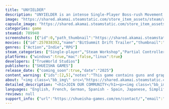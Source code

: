 ```yaml
---
title: "UNYIELDER"
description: "UNYIELDER is an intense Single-Player Boss-rush Movement FPS with an absurd and exploitable Rogue-Looter. Assemble your Arsenal of Destruction, Smash your way through Antarctica, Face your own Final Boss."
image: "https://shared.akamai.steamstatic.com/store_item_assets/steam/apps/789940/header.jpg?t=1731071941"
capsule_image: "https://shared.akamai.steamstatic.com/store_item_assets/steam/apps/789940/capsule_231x87.jpg?t=1731071941"
categories: game
steamid: 789940
screenshots: [{"id":0,"path_thumbnail":"https://shared.akamai.steamstatic.com/store_item_assets/steam/apps/789940/ss_5582acd0682b10e92d0b29d354517e54b89b08bb.600x338.jpg?t=1731071941","path_full":"https://shared.akamai.steamstatic.com/store_item_assets/steam/apps/789940/ss_5582acd0682b10e92d0b29d354517e54b89b08bb.1920x1080.jpg?t=1731071941"},{"id":1,"path_thumbnail":"https://shared.akamai.steamstatic.com/store_item_assets/steam/apps/789940/ss_a5866e2a8d3dd5f2d590bf07f29ebb43e917938d.600x338.jpg?t=1731071941","path_full":"https://shared.akamai.steamstatic.com/store_item_assets/steam/apps/789940/ss_a5866e2a8d3dd5f2d590bf07f29ebb43e917938d.1920x1080.jpg?t=1731071941"},{"id":2,"path_thumbnail":"https://shared.akamai.steamstatic.com/store_item_assets/steam/apps/789940/ss_1ae7531a2c83a8c7cc51b8a1ece724511f6f5012.600x338.jpg?t=1731071941","path_full":"https://shared.akamai.steamstatic.com/store_item_assets/steam/apps/789940/ss_1ae7531a2c83a8c7cc51b8a1ece724511f6f5012.1920x1080.jpg?t=1731071941"},{"id":3,"path_thumbnail":"https://shared.akamai.steamstatic.com/store_item_assets/steam/apps/789940/ss_4f9e51b513e733767c35b1882d4114f78631ee99.600x338.jpg?t=1731071941","path_full":"https://shared.akamai.steamstatic.com/store_item_assets/steam/apps/789940/ss_4f9e51b513e733767c35b1882d4114f78631ee99.1920x1080.jpg?t=1731071941"},{"id":4,"path_thumbnail":"https://shared.akamai.steamstatic.com/store_item_assets/steam/apps/789940/ss_e500988e612c0f39c3efa2b67df46db20471c0ef.600x338.jpg?t=1731071941","path_full":"https://shared.akamai.steamstatic.com/store_item_assets/steam/apps/789940/ss_e500988e612c0f39c3efa2b67df46db20471c0ef.1920x1080.jpg?t=1731071941"},{"id":5,"path_thumbnail":"https://shared.akamai.steamstatic.com/store_item_assets/steam/apps/789940/ss_bacfadee6370fb57e2ac326c448764f1420e8892.600x338.jpg?t=1731071941","path_full":"https://shared.akamai.steamstatic.com/store_item_assets/steam/apps/789940/ss_bacfadee6370fb57e2ac326c448764f1420e8892.1920x1080.jpg?t=1731071941"},{"id":6,"path_thumbnail":"https://shared.akamai.steamstatic.com/store_item_assets/steam/apps/789940/ss_ebf7c1c61770bab1fe870e97154445b8a4803ab3.600x338.jpg?t=1731071941","path_full":"https://shared.akamai.steamstatic.com/store_item_assets/steam/apps/789940/ss_ebf7c1c61770bab1fe870e97154445b8a4803ab3.1920x1080.jpg?t=1731071941"}]
movies: [{"id":257038392,"name":"BitSummit Drift Trailer","thumbnail":"https://shared.akamai.steamstatic.com/store_item_assets/steam/apps/257038392/movie.293x165.jpg?t=1721216298","webm":{"480":"http://video.akamai.steamstatic.com/store_trailers/257038392/movie480_vp9.webm?t=1721216298","max":"http://video.akamai.steamstatic.com/store_trailers/257038392/movie_max_vp9.webm?t=1721216298"},"mp4":{"480":"http://video.akamai.steamstatic.com/store_trailers/257038392/movie480.mp4?t=1721216298","max":"http://video.akamai.steamstatic.com/store_trailers/257038392/movie_max.mp4?t=1721216298"},"highlight":true},{"id":256986153,"name":"TEASER 02 CUT","thumbnail":"https://shared.akamai.steamstatic.com/store_item_assets/steam/apps/256986153/movie.293x165.jpg?t=1701491743","webm":{"480":"http://video.akamai.steamstatic.com/store_trailers/256986153/movie480_vp9.webm?t=1701491743","max":"http://video.akamai.steamstatic.com/store_trailers/256986153/movie_max_vp9.webm?t=1701491743"},"mp4":{"480":"http://video.akamai.steamstatic.com/store_trailers/256986153/movie480.mp4?t=1701491743","max":"http://video.akamai.steamstatic.com/store_trailers/256986153/movie_max.mp4?t=1701491743"},"highlight":true},{"id":256977310,"name":"GAMEPLAY PV 2","thumbnail":"https://shared.akamai.steamstatic.com/store_item_assets/steam/apps/256977310/movie.293x165.jpg?t=1697979065","webm":{"480":"http://video.akamai.steamstatic.com/store_trailers/256977310/movie480_vp9.webm?t=1697979065","max":"http://video.akamai.steamstatic.com/store_trailers/256977310/movie_max_vp9.webm?t=1697979065"},"mp4":{"480":"http://video.akamai.steamstatic.com/store_trailers/256977310/movie480.mp4?t=1697979065","max":"http://video.akamai.steamstatic.com/store_trailers/256977310/movie_max.mp4?t=1697979065"},"highlight":true},{"id":256937642,"name":"Teaser Trailer [FEB 2023]","thumbnail":"https://shared.akamai.steamstatic.com/store_item_assets/steam/apps/256937642/movie.293x165.jpg?t=1695811778","webm":{"480":"http://video.akamai.steamstatic.com/store_trailers/256937642/movie480_vp9.webm?t=1695811778","max":"http://video.akamai.steamstatic.com/store_trailers/256937642/movie_max_vp9.webm?t=1695811778"},"mp4":{"480":"http://video.akamai.steamstatic.com/store_trailers/256937642/movie480.mp4?t=1695811778","max":"http://video.akamai.steamstatic.com/store_trailers/256937642/movie_max.mp4?t=1695811778"},"highlight":false}]
genres: ["Action","Indie","RPG"]
steam_categories: ["Single-player","Steam Workshop","Partial Controller Support","Steam Leaderboards"]
platforms: {"windows":true,"mac":false,"linux":true}
developers: ["TrueWorld Studios"]
publishers: ["SHUEISHA GAMES"]
release_date: {"coming_soon":true,"date":"2025"}
content_warning: {"ids":[2,5],"notes":"This game contains guns and graphical violence."}
about: "<img class=\"bb_img\" src=\"https://shared.akamai.steamstatic.com/store_item_assets/steam/apps/789940/extras/CHAOS600x104.gif?t=1731071941\" /><br>UNYIELDER unites Looter-Shooters, Movement FPS and Character Action Games in an infinitely expandable Roguelite to create Spectacular, Absurd and Chaotic Boss battles. <br><br><br><img class=\"bb_img\" src=\"https://shared.akamai.steamstatic.com/store_item_assets/steam/apps/789940/extras/Genre600x104.gif?t=1731071941\" /><br><br><ul class=\"bb_ul\"><li><i>BREAK THE GAME</i>: Like any good toy, play with it vigorously, experiment. (and have fun)<br></li><li><i>EMBODY TENACITY</i>: The further you go, the more dangerous the world becomes. (but so do you)<br></li><li><i>DOMINATION</i>: Gather unique weapons and perks to empower your build and playstyle. (or just pick the weird stuff, who's going to stop you?) <br></li><li><i>BYOBoss</i>: With parts from enemies you defeat, customize the Final Boss to unlock special weapons, perks and characters. <br><br><img class=\"bb_img\" src=\"https://shared.akamai.steamstatic.com/store_item_assets/steam/apps/789940/extras/Garrywalk600x104.gif?t=1731071941\" /><h2 class=\"bb_tag\"><strong>EREBUS, THE CAPITAL CITY OF ANTARCTICA, 1972</strong></h2>A hotspot for apocalyptic-level events, after decades of existential torment, Erebus finally collapsed. Towering derelicts of the once concrete utopia are buried in dunes of rust: “PNEUMA”, a by-product of entropic weapons; Man-made &quot;Heaven&quot;.<br> <br><img class=\"bb_img\" src=\"https://shared.akamai.steamstatic.com/store_item_assets/steam/apps/789940/extras/Heaven600x104.png?t=1731071941\" /><br><br><strong>CARVE YOUR PATH</strong><br>Journey through the war-torn lands of Erebus, Defeat enemies, loot weapons, grow in power. <i>The Fool awaits.</i><br><br><strong>A WALKING CATACLYSM OF YOUR OWN DESIGN</strong><br>Wield RUPTURE, RHAPSODY and REVERIE, volatile sources of ineffable power. <br>Unleash your unique brand of devastation with bizarre weapons and perks.<br><br><strong>BUILD YOUR FINAL BOSS</strong><br>Scavenge the limbs of slain enemies and build your own Pattern of machine-god punching bag. Unique combinations alter the boss fight.<br>Discover hidden Patterns to pave for new, Endgame Character classes, Weapons, Perks and other Secrets.<h2 class=\"bb_tag\">Featuring an Original Soundtrack Composed and Produced by <strong>Kāru</strong></h2><img class=\"bb_img\" src=\"https://shared.akamai.steamstatic.com/store_item_assets/steam/apps/789940/extras/Karu600x104.gif?t=1731071941\" /><h2 class=\"bb_tag\"><strong>JOIN OUR COMMUNITY</strong></h2>We're a brood of passionate artists and developers, come say hi! We don't bite unless you want us to :&gt;<br><br>Don't be afraid to talk to us, we're busy working on the game but will respond when we're able to!<br><br><img class=\"bb_img\" src=\"https://shared.akamai.steamstatic.com/store_item_assets/steam/apps/789940/extras/Footer600x104.gif?t=1731071941\" /></li></ul>"
detailed_description: "<h1>JOIN OUR COMMUNITY</h1><p><img class=\"bb_img\" src=\"https://shared.akamai.steamstatic.com/store_item_assets/steam/apps/789940/extras/Discord600x176.gif?t=1731071941\" /><br><img class=\"bb_img\" src=\"https://shared.akamai.steamstatic.com/store_item_assets/steam/apps/789940/extras/Linktree600x176.gif?t=1731071941\" /></p><br><h1>About the Game</h1><img class=\"bb_img\" src=\"https://shared.akamai.steamstatic.com/store_item_assets/steam/apps/789940/extras/CHAOS600x104.gif?t=1731071941\" /><br>UNYIELDER unites Looter-Shooters, Movement FPS and Character Action Games in an infinitely expandable Roguelite to create Spectacular, Absurd and Chaotic Boss battles. <br><br><br><img class=\"bb_img\" src=\"https://shared.akamai.steamstatic.com/store_item_assets/steam/apps/789940/extras/Genre600x104.gif?t=1731071941\" /><br><br><ul class=\"bb_ul\"><li><i>BREAK THE GAME</i>: Like any good toy, play with it vigorously, experiment. (and have fun)<br></li><li><i>EMBODY TENACITY</i>: The further you go, the more dangerous the world becomes. (but so do you)<br></li><li><i>DOMINATION</i>: Gather unique weapons and perks to empower your build and playstyle. (or just pick the weird stuff, who's going to stop you?) <br></li><li><i>BYOBoss</i>: With parts from enemies you defeat, customize the Final Boss to unlock special weapons, perks and characters. <br><br><img class=\"bb_img\" src=\"https://shared.akamai.steamstatic.com/store_item_assets/steam/apps/789940/extras/Garrywalk600x104.gif?t=1731071941\" /><h2 class=\"bb_tag\"><strong>EREBUS, THE CAPITAL CITY OF ANTARCTICA, 1972</strong></h2>A hotspot for apocalyptic-level events, after decades of existential torment, Erebus finally collapsed. Towering derelicts of the once concrete utopia are buried in dunes of rust: “PNEUMA”, a by-product of entropic weapons; Man-made &quot;Heaven&quot;.<br> <br><img class=\"bb_img\" src=\"https://shared.akamai.steamstatic.com/store_item_assets/steam/apps/789940/extras/Heaven600x104.png?t=1731071941\" /><br><br><strong>CARVE YOUR PATH</strong><br>Journey through the war-torn lands of Erebus, Defeat enemies, loot weapons, grow in power. <i>The Fool awaits.</i><br><br><strong>A WALKING CATACLYSM OF YOUR OWN DESIGN</strong><br>Wield RUPTURE, RHAPSODY and REVERIE, volatile sources of ineffable power. <br>Unleash your unique brand of devastation with bizarre weapons and perks.<br><br><strong>BUILD YOUR FINAL BOSS</strong><br>Scavenge the limbs of slain enemies and build your own Pattern of machine-god punching bag. Unique combinations alter the boss fight.<br>Discover hidden Patterns to pave for new, Endgame Character classes, Weapons, Perks and other Secrets.<h2 class=\"bb_tag\">Featuring an Original Soundtrack Composed and Produced by <strong>Kāru</strong></h2><img class=\"bb_img\" src=\"https://shared.akamai.steamstatic.com/store_item_assets/steam/apps/789940/extras/Karu600x104.gif?t=1731071941\" /><h2 class=\"bb_tag\"><strong>JOIN OUR COMMUNITY</strong></h2>We're a brood of passionate artists and developers, come say hi! We don't bite unless you want us to :&gt;<br><br>Don't be afraid to talk to us, we're busy working on the game but will respond when we're able to!<br><br><img class=\"bb_img\" src=\"https://shared.akamai.steamstatic.com/store_item_assets/steam/apps/789940/extras/Footer600x104.gif?t=1731071941\" /></li></ul>"
languages: "English, French, German, Spanish - Spain, Japanese, Simplified Chinese, Traditional Chinese, Korean"
reviews: null
support_info: {"url":"https://shueisha-games.com/en/contact/","email":""}
---
```


